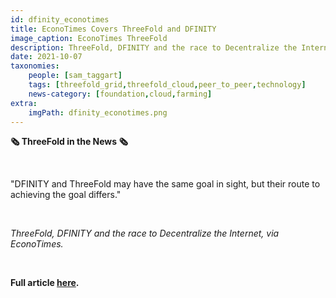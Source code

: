 ```yaml
---
id: dfinity_econotimes
title: EconoTimes Covers ThreeFold and DFINITY
image_caption: EconoTimes ThreeFold
description: ThreeFold, DFINITY and the race to Decentralize the Internet, via EconoTimes.
date: 2021-10-07
taxonomies:
    people: [sam_taggart]
    tags: [threefold_grid,threefold_cloud,peer_to_peer,technology]
    news-category: [foundation,cloud,farming]
extra:
    imgPath: dfinity_econotimes.png
---
```


**🗞 ThreeFold in the News 🗞**

<br/>

"DFINITY and ThreeFold may have the same goal in sight, but their route to achieving the goal differs."

<br/>

*ThreeFold, DFINITY and the race to Decentralize the Internet, via EconoTimes.*

<br/>

**Full article [here](https://econotimes.com/ThreeFold-DFINITY-and-the-race-to-Decentralize-the-Internet-1618367).**
